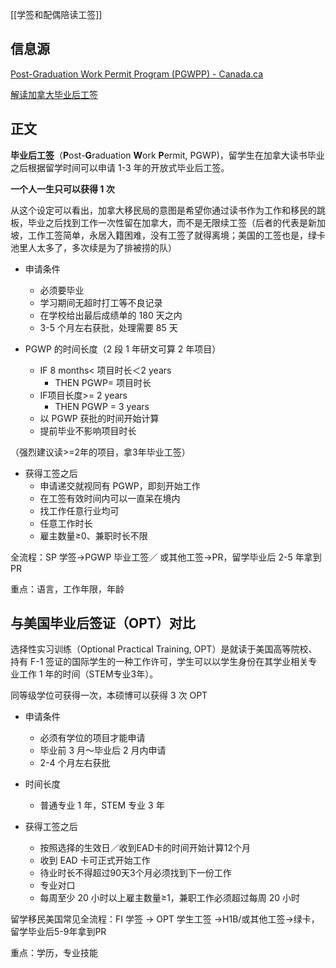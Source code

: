[[学签和配偶陪读工签]]

## 信息源

[Post-Graduation Work Permit Program (PGWPP) - Canada.ca](https://www.canada.ca/en/immigration-refugees-citizenship/corporate/publications-manuals/operational-bulletins-manuals/temporary-residents/study-permits/post-graduation-work-permit-program.html)

[解读加拿大毕业后工签](https://www.ciyes.ca/post/%E7%A1%AC%E5%B9%B2%E8%B4%A7-%E8%89%AF%E5%BF%83%E8%A7%A3%E8%AF%BB%E5%8A%A0%E6%8B%BF%E5%A4%A7%E6%AF%95%E4%B8%9A%E5%90%8E%E5%B7%A5%E7%AD%BE)

## 正文

**毕业后工签**（**P**ost-**G**raduation **W**ork **P**ermit, PGWP)，留学生在加拿大读书毕业之后根据留学时间可以申请 1-3 年的开放式毕业后工签。

**一个人一生只可以获得 1 次**

从这个设定可以看出，加拿大移民局的意图是希望你通过读书作为工作和移民的跳板，毕业之后找到工作一次性留在加拿大，而不是无限续工签（后者的代表是新加坡，工作工签简单，永居入籍困难，没有工签了就得离境；美国的工签也是，绿卡池里人太多了，多次续是为了排被捞的队）

- 申请条件
	- 必须要毕业
	- 学习期间无超时打工等不良记录
	- 在学校给出最后成绩单的 180 天之内
	- 3-5 个月左右获批，处理需要 85 天


- PGWP 的时间长度（2 段 1 年研文可算 2 年项目）
	- IF 8 months< 项目时长＜2 years
		- THEN PGWP= 项目时长
	- IF项目长度>= 2 years
		- THEN PGWP = 3 years
	- 以 PGWP 获批的时间开始计算
	- 提前毕业不影响项目时长

（强烈建议读>=2年的项目，拿3年毕业工签）

- 获得工签之后
	- 申请递交就视同有 PGWP，即刻开始工作
	- 在工签有效时间内可以一直呆在境内
	- 找工作任意行业均可
	- 任意工作时长
	- 雇主数量≥0、兼职时长不限

全流程：SP 学签→PGWP 毕业工签／ 或其他工签→PR，留学毕业后 2-5 年拿到 PR

重点：语言，工作年限，年龄


## 与美国毕业后签证（OPT）对比

选择性实习训练（Optional Practical Training, OPT）是就读于美国高等院校、持有 F-1 签证的国际学生的一种工作许可，学生可以以学生身份在其学业相关专业工作 1 年的时间（STEM专业3年）。

同等级学位可获得一次，本硕博可以获得 3 次 OPT

- 申请条件
	- 必须有学位的项目才能申请
	- 毕业前 3 月～毕业后 2 月内申请
	- 2-4 个月左右获批

- 时间长度
	- 普通专业 1 年，STEM 专业 3 年


- 获得工签之后
	- 按照选择的生效日／收到EAD卡的时间开始计算12个月
	- 收到 EAD 卡可正式开始工作
	- 待业时长不得超过90天3个月必须找到下一份工作
	- 专业对口
	- 每周至少 20 小时以上雇主数量≥1，兼职工作必须超过每周 20 小时

留学移民美国常见全流程：FI 学签 → OPT 学生工签 →H1B/或其他工签→绿卡，留学毕业后5-9年拿到PR

重点：学历，专业技能